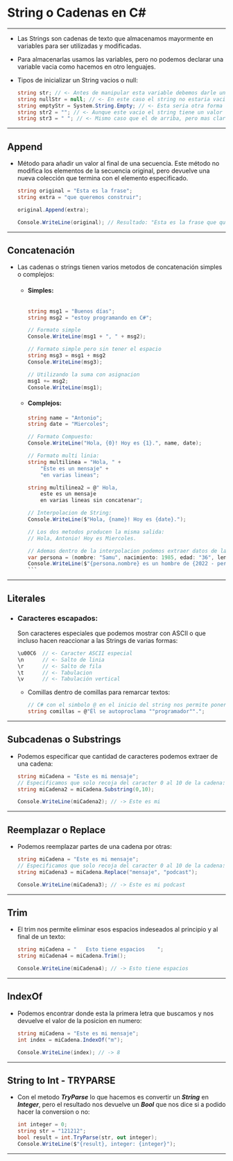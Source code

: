 # String o Cadenas en C#
---
- Las Strings son cadenas de texto que almacenamos mayormente en variables para ser utilizadas y modificadas.
- Para almacenarlas usamos las variables, pero no podemos declarar una variable vacia como hacemos en otro lenguajes. 

- Tipos de inicializar un String vacios o null:
    ```c#
    string str; // <- Antes de manipular esta variable debemos darle un valor dentro del programa. 
    string nullStr = null; // <- En este caso el string no estaria vacio, si no que seria un string nulo o null. 
    string emptyStr = System.String.Empty; // <- Esta seria otra forma que nos da C# para declarar una variable vacia. 
    string str2 = ""; // <- Aunque este vacio el string tiene un valor
    string str3 = " "; // <- Mismo caso que el de arriba, pero mas claro ya que tiene un espacio
    ```
---

## Append

- Método para añadir un valor al final de una secuencia. Este método no modifica los elementos de la secuencia original, pero devuelve una nueva colección que termina con el elemento especificado.

    ```c#
    string original = "Esta es la frase";
    string extra = "que queremos construir";

    original.Append(extra); 
    
    Console.WriteLine(original); // Resultado: "Esta es la frase que queremos contruir"
    ```
---

## Concatenación

- Las cadenas o strings tienen varios metodos de concatenación simples o complejos:
  - #### Simples:
    ```c# 

    string msg1 = "Buenos días";
    string msg2 = "estoy programando en C#";

    // Formato simple
    Console.WriteLine(msg1 + ", " + msg2);

    // Formato simple pero sin tener el espacio
    string msg3 = msg1 + msg2
    Console.WriteLine(msg3);

    // Utilizando la suma con asignacion
    msg1 += msg2;
    Console.WriteLine(msg1);
    ```
  - #### Complejos:
    ````c#
    string name = "Antonio";
    string date = "Miercoles";

    // Formato Compuesto:
    Console.WriteLine("Hola, {0}! Hoy es {1}.", name, date);

    // Formato multi linia:
    string multilinea = "Hola, " +
        "Este es un mensaje" +
        "en varias lineas";
    
    string multilinea2 = @" Hola, 
        este es un mensaje 
        en varias lineas sin concatenar";

    // Interpolacion de String:
    Console.WriteLine($"Hola, {name}! Hoy es {date}.");

    // Los dos metodos producen la misma salida:
    // Hola, Antonio! Hoy es Miercoles.

    // Ademas dentro de la interpolacion podemos extraer datos de las variables objetos y operar con ellos. 
    var persona = (nombre: "Samu", nacimiento: 1985, edad: "36", lenguaje: "C#");
    Console.WriteLine($"{persona.nombre} es un hombre de {2022 - persona.nacimiento}");
    ```
---

## Literales 

- ### Caracteres escapados:
    Son caracteres especiales que podemos mostrar con ASCII o que incluso hacen reaccionar a las Strings de varias formas: 

    ```c#
    \u00C6  // <- Caracter ASCII especial
    \n      // <- Salto de linia
    \r      // <- Salto de fila
    \t      // <- Tabulacion
    \v      // <- Tabulación vertical
    ```

  - Comillas dentro de comillas para remarcar textos:
    ```c#
    // C# con el simbolo @ en el inicio del string nos permite poner doble "" para que nos permita usar las comillas sin que interprete que se termian el string. 
    string comillas = @"Él se autoproclama ""programador"".";
    ```
---

## Subcadenas o Substrings

- Podemos especificar que cantidad de caracteres podemos extraer de una cadena:
    ```c#
    string miCadena = "Este es mi mensaje";
    // Especificamos que solo recoja del caracter 0 al 10 de la cadena:
    string miCadena2 = miCadena.Substring(0,10);

    Console.WriteLine(miCadena2); // -> Este es mi
    ```

---

## Reemplazar o Replace

- Podemos reemplazar partes de una cadena por otras:
    ```c#
    string miCadena = "Este es mi mensaje";
    // Especificamos que solo recoja del caracter 0 al 10 de la cadena:
    string miCadena3 = miCadena.Replace("mensaje", "podcast");

    Console.WriteLine(miCadena3); // -> Este es mi podcast
    ```

---

## Trim

- El trim nos permite eliminar esos espacios indeseados al principio y al final de un texto:
    ```c#
    string miCadena = "   Esto tiene espacios    ";
    string miCadena4 = miCadena.Trim();

    Console.WriteLine(miCadena4); // -> Esto tiene espacios
    ```
---

## IndexOf

- Podemos encontrar donde esta la primera letra que buscamos y nos devuelve el valor de la posicion en numero:

    ```c#
    string miCadena = "Este es mi mensaje";
    int index = miCadena.IndexOf("m");

    Console.WriteLine(index); // -> 8
    ```

---

## String to Int - TRYPARSE

- Con el metodo ***TryParse*** lo que hacemos es convertir un ***String*** en ***Integer***, pero el resultado nos devuelve un ***Bool*** que nos dice si a podido hacer la conversion o no: 

    ```c#
    int integer = 0;
    string str = "121212";
    bool result = int.TryParse(str, out integer);
    Console.WriteLine($"{result}, integer: {integer}");
    ```

---

